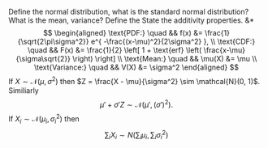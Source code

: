 Define the normal distribution, what is the standard normal distribution? What is the mean, variance? Define the State the additivity properties.
&*
$$
\begin{aligned}
\text{PDF:} \quad && f(x) &= \frac{1}{\sqrt{2\pi\sigma^2}} e^{ -\frac{(x-\mu)^2}{2\sigma^2} }, \\
\text{CDF:} \quad && F(x) &= \frac{1}{2} \left[ 1 + \text{erf} \left( \frac{x-\mu}{\sigma\sqrt{2}} \right) \right] \\
\text{Mean:} \quad && \mu(X) &= \mu \\
\text{Variance:} \quad && V(X) &= \sigma^2
\end{aligned}
$$
If $X \sim \mathcal{N}(\mu, \sigma^2)$ then $Z = \frac{X - \mu}{\sigma^2} \sim \mathcal{N}(0, 1)$. Similiarly
$$
\mu' + \sigma' Z \sim \mathcal{N}(\mu', (\sigma')^2).
$$
If $X_i \sim \mathcal{N}(\mu_i, \sigma_i^2)$ then
$$
\sum_{i} X_i \sim N\left(\sum_i \mu_i, \sum_i \sigma_i^2\right)
$$
<!--SR:!2023-05-08,1,130-->